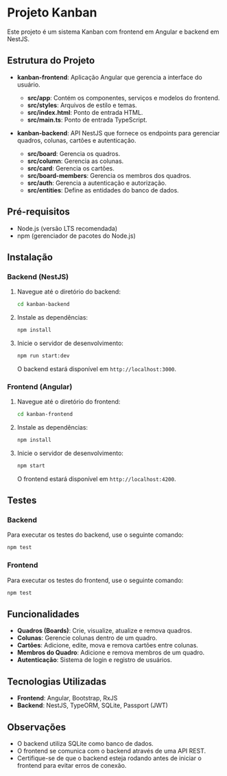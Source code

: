 # Projeto Kanban

Este projeto é um sistema Kanban com frontend em Angular e backend em NestJS.

## Estrutura do Projeto

- **kanban-frontend**: Aplicação Angular que gerencia a interface do usuário.
  - **src/app**: Contém os componentes, serviços e modelos do frontend.
  - **src/styles**: Arquivos de estilo e temas.
  - **src/index.html**: Ponto de entrada HTML.
  - **src/main.ts**: Ponto de entrada TypeScript.

- **kanban-backend**: API NestJS que fornece os endpoints para gerenciar quadros, colunas, cartões e autenticação.
  - **src/board**: Gerencia os quadros.
  - **src/column**: Gerencia as colunas.
  - **src/card**: Gerencia os cartões.
  - **src/board-members**: Gerencia os membros dos quadros.
  - **src/auth**: Gerencia a autenticação e autorização.
  - **src/entities**: Define as entidades do banco de dados.

## Pré-requisitos

- Node.js (versão LTS recomendada)
- npm (gerenciador de pacotes do Node.js)

## Instalação

### Backend (NestJS)

1. Navegue até o diretório do backend:
   ```bash
   cd kanban-backend
   ```

2. Instale as dependências:
   ```bash
   npm install
   ```

3. Inicie o servidor de desenvolvimento:
   ```bash
   npm run start:dev
   ```

   O backend estará disponível em `http://localhost:3000`.

### Frontend (Angular)

1. Navegue até o diretório do frontend:
   ```bash
   cd kanban-frontend
   ```

2. Instale as dependências:
   ```bash
   npm install
   ```

3. Inicie o servidor de desenvolvimento:
   ```bash
   npm start
   ```

   O frontend estará disponível em `http://localhost:4200`.

## Testes

### Backend

Para executar os testes do backend, use o seguinte comando:
```bash
npm test
```

### Frontend

Para executar os testes do frontend, use o seguinte comando:
```bash
npm test
```

## Funcionalidades

- **Quadros (Boards)**: Crie, visualize, atualize e remova quadros.
- **Colunas**: Gerencie colunas dentro de um quadro.
- **Cartões**: Adicione, edite, mova e remova cartões entre colunas.
- **Membros do Quadro**: Adicione e remova membros de um quadro.
- **Autenticação**: Sistema de login e registro de usuários.

## Tecnologias Utilizadas

- **Frontend**: Angular, Bootstrap, RxJS
- **Backend**: NestJS, TypeORM, SQLite, Passport (JWT)

## Observações

- O backend utiliza SQLite como banco de dados.
- O frontend se comunica com o backend através de uma API REST.
- Certifique-se de que o backend esteja rodando antes de iniciar o frontend para evitar erros de conexão. 